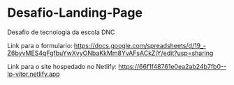 # Desafio-Landing-Page
Desafio de tecnologia da escola DNC

Link para o formulario: 
https://docs.google.com/spreadsheets/d/19_-Z6byvMES4qFgfbuYwXvyONbaKkMm8YvAFsACkZjY/edit?usp=sharing

Link para o site hospedado no Netlify:
https://66f1f48761e0ea2ab24b7fb0--lp-vitor.netlify.app